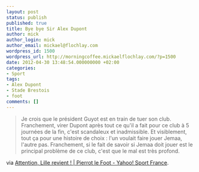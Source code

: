 ```yaml
---
layout: post
status: publish
published: true
title: Bye bye Sir Alex Dupont
author: mick
author_login: mick
author_email: mickael@flochlay.com
wordpress_id: 1500
wordpress_url: http://morningcoffee.mickaelflochlay.com/?p=1500
date: 2012-04-30 13:48:54.000000000 +02:00
categories:
- Sport
tags:
- Alex Dupont
- Stade Brestois
- foot
comments: []
---
```

<blockquote>Je crois que le président Guyot est en train de tuer son club. Franchement, virer Dupont après tout ce qu'il a fait pour ce club à 5 journées de la fin, c'est scandaleux et inadmissible. Et visiblement, tout ça pour une histoire de choix : l'un voulait faire jouer Jemaa, l'autre pas. Franchement, si le fait de savoir si Jemaa doit jouer est le principal problème de ce club, c'est que le mal est très profond.</blockquote>
via <a href="http://fr.sports.yahoo.com/blogs/pierrot-le-foot/attention-lille-revient-230057316.html">Attention, Lille revient ! | Pierrot le Foot - Yahoo! Sport France</a>.
